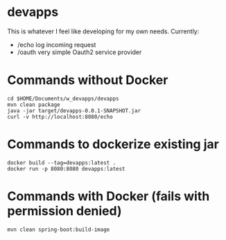 # devapps
This is whatever I feel like developing for my own needs. Currently:
- /echo log incoming request
- /oauth very simple Oauth2 service provider

# Commands without Docker
```
cd $HOME/Documents/w_devapps/devapps
mvn clean package
java -jar target/devapps-0.0.1-SNAPSHOT.jar
curl -v http://localhost:8080/echo
```
# Commands to dockerize existing jar
```
docker build --tag=devapps:latest .
docker run -p 8080:8080 devapps:latest
```
# Commands with Docker (fails with permission denied)
```
mvn clean spring-boot:build-image
```